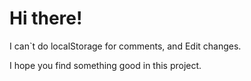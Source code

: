 # Hi there!

I can`t do localStorage for comments, and Edit changes.

I hope you find something good in this project.

